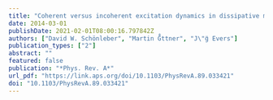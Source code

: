 ```yaml
---
title: "Coherent versus incoherent excitation dynamics in dissipative many-body Rydberg systems"
date: 2014-03-01
publishDate: 2021-02-01T08:00:16.797842Z
authors: ["David W. Schönleber", "Martin G̈̊ttner", "J\"g̈ Evers"]
publication_types: ["2"]
abstract: ""
featured: false
publication: "*Phys. Rev. A*"
url_pdf: "https://link.aps.org/doi/10.1103/PhysRevA.89.033421"
doi: "10.1103/PhysRevA.89.033421"
---
```


